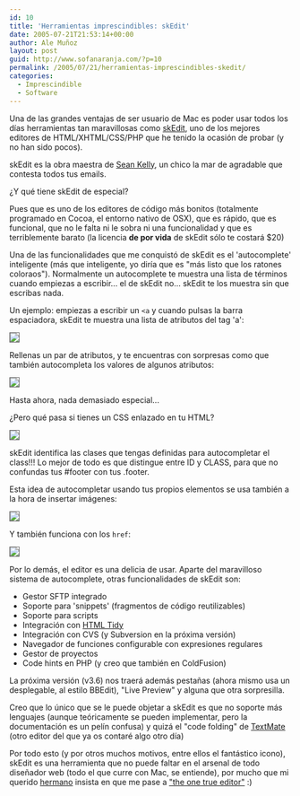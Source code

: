 ```yaml
---
id: 10
title: 'Herramientas imprescindibles: skEdit'
date: 2005-07-21T21:53:14+00:00
author: Ale Muñoz
layout: post
guid: http://www.sofanaranja.com/?p=10
permalink: /2005/07/21/herramientas-imprescindibles-skedit/
categories:
  - Imprescindible
  - Software
---
```

Una de las grandes ventajas de ser usuario de Mac es poder usar todos los días herramientas tan maravillosas como [skEdit][1], uno de los mejores editores de HTML/XHTML/CSS/PHP que he tenido la ocasión de probar (y no han sido pocos).

skEdit es la obra maestra de [Sean Kelly][2], un chico la mar de agradable que contesta todos tus emails.

¿Y qué tiene skEdit de especial?

Pues que es uno de los editores de código más bonitos (totalmente programado en Cocoa, el entorno nativo de OSX), que es rápido, que es funcional, que no le falta ni le sobra ni una funcionalidad y que es terriblemente barato (la licencia <strong>de por vida</strong> de skEdit sólo te costará $20)

Una de las funcionalidades que me conquistó de skEdit es el 'autocomplete' inteligente (más que inteligente, yo diría que es "más listo que los ratones coloraos"). Normalmente un autocomplete te muestra una lista de términos cuando empiezas a escribir... el de skEdit no... skEdit te los muestra sin que escribas nada.

Un ejemplo: empiezas a escribir un <code>&lt;a</code> y cuando pulsas la barra espaciadora, skEdit te muestra una lista de atributos del tag 'a':

<img src="/wp-content/skedit001.png" style="border: 1px solid #666"/>

Rellenas un par de atributos, y te encuentras con sorpresas como que también autocompleta los valores de algunos atributos:

<img src="/wp-content/skedit003.png" style="border: 1px solid #666"/>

Hasta ahora, nada demasiado especial...

¿Pero qué pasa si tienes un CSS enlazado en tu HTML?

<img src="/wp-content/skedit004_01.png" style="border: 1px solid #666"/>

skEdit identifica las clases que tengas definidas para autocompletar el class!!! Lo mejor de todo es que distingue entre ID y CLASS, para que no confundas tus #footer con tus .footer.

Esta idea de autocompletar usando tus propios elementos se usa también a la hora de insertar imágenes:

<img src="/wp-content/skedit005.png" style="border: 1px solid #666"/>

Y también funciona con los <code>href</code>:

<img src="/wp-content/skedit006.png" style="border: 1px solid #666"/>

Por lo demás, el editor es una delicia de usar. Aparte del maravilloso sistema de autocomplete, otras funcionalidades de skEdit son:

* Gestor SFTP integrado
* Soporte para 'snippets' (fragmentos de código reutilizables)
* Soporte para scripts
* Integración con [HTML Tidy][3]
* Integración con CVS (y Subversion en la próxima versión)
* Navegador de funciones configurable con expresiones regulares
* Gestor de proyectos
* Code hints en PHP (y creo que también en ColdFusion)

La próxima versión (v3.6) nos traerá además pestañas (ahora mismo usa un desplegable, al estilo BBEdit), "Live Preview" y alguna que otra sorpresilla.

Creo que lo único que se le puede objetar a skEdit es que no soporte más lenguajes (aunque teóricamente se pueden implementar, pero la documentación es un pelín confusa) y quizá el "code folding" de [TextMate][4] (otro editor del que ya os contaré algo otro día)

Por todo esto (y por otros muchos motivos, entre ellos el fantástico icono), skEdit es una herramienta que no puede faltar en el arsenal de todo diseñador web (todo el que curre con Mac, se entiende), por mucho que mi querido [hermano][5] insista en que me pase a ["the one true editor"][6] :)

[1]: http://www.skti.org/skEdit.php
[2]: http://www.skti.org
[3]: http://tidy.sourceforge.net/
[4]: http://www.macromates.com
[5]: http://www.boundp.net
[6]: http://www.gnu.org/software/emacs/emacs.html
